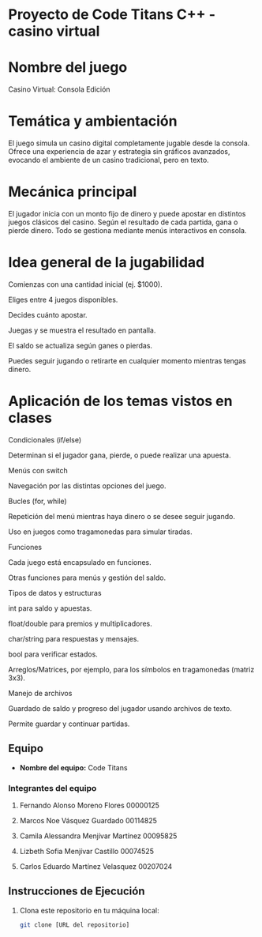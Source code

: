 # Proyecto de Code Titans C++ - casino virtual

# Nombre del juego
Casino Virtual: Consola Edición

# Temática y ambientación
El juego simula un casino digital completamente jugable desde la consola. Ofrece una experiencia de azar y estrategia sin gráficos avanzados, evocando el ambiente de un casino tradicional, pero en texto.

# Mecánica principal
El jugador inicia con un monto fijo de dinero y puede apostar en distintos juegos clásicos del casino. Según el resultado de cada partida, gana o pierde dinero. Todo se gestiona mediante menús interactivos en consola.

# Idea general de la jugabilidad
Comienzas con una cantidad inicial (ej. $1000).

Eliges entre 4 juegos disponibles.

Decides cuánto apostar.

Juegas y se muestra el resultado en pantalla.

El saldo se actualiza según ganes o pierdas.

Puedes seguir jugando o retirarte en cualquier momento mientras tengas dinero.

# Aplicación de los temas vistos en clases
Condicionales (if/else)

Determinan si el jugador gana, pierde, o puede realizar una apuesta.

Menús con switch

Navegación por las distintas opciones del juego.

Bucles (for, while)

Repetición del menú mientras haya dinero o se desee seguir jugando.

Uso en juegos como tragamonedas para simular tiradas.

Funciones

Cada juego está encapsulado en funciones.

Otras funciones para menús y gestión del saldo.

Tipos de datos y estructuras

int para saldo y apuestas.

float/double para premios y multiplicadores.

char/string para respuestas y mensajes.

bool para verificar estados.

Arreglos/Matrices, por ejemplo, para los símbolos en tragamonedas (matriz 3x3).

Manejo de archivos

Guardado de saldo y progreso del jugador usando archivos de texto.

Permite guardar y continuar partidas.

## Equipo

- **Nombre del equipo:** Code Titans 

### Integrantes del equipo

1. Fernando Alonso Moreno Flores 00000125 

2. Marcos Noe Vásquez Guardado 00114825

3. Camila Alessandra Menjívar Martínez  00095825

4. Lizbeth Sofia Menjívar Castillo  00074525

5. Carlos Eduardo Martínez Velasquez
00207024
## Instrucciones de Ejecución

1. Clona este repositorio en tu máquina local:
   ```bash
   git clone [URL del repositorio]
